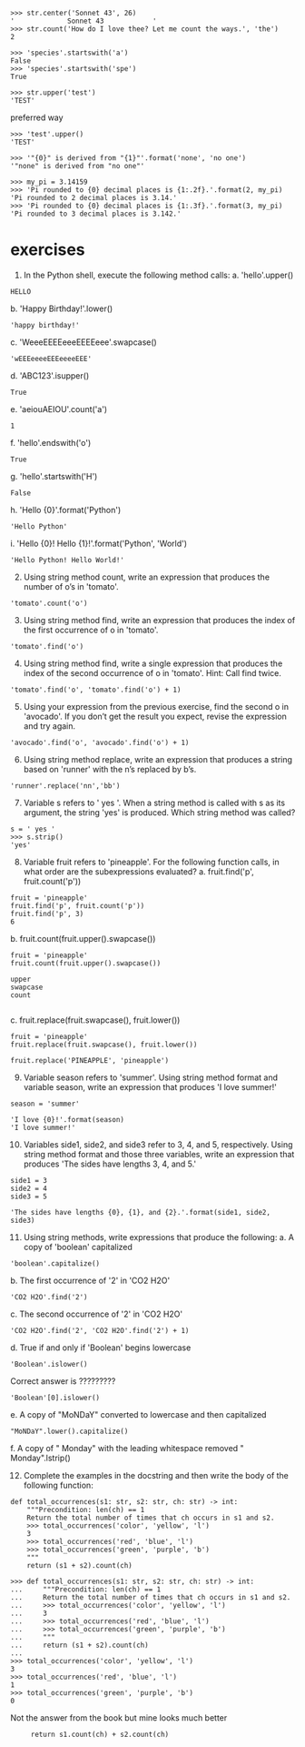 
```
>>> str.center('Sonnet 43', 26)
'             Sonnet 43            '
>>> str.count('How do I love thee? Let me count the ways.', 'the') 
2
```

```
>>> 'species'.startswith('a') 
False
>>> 'species'.startswith('spe') 
True
```
```
>>> str.upper('test')
'TEST'
```
preferred way
```
>>> 'test'.upper()
'TEST'
```
```
>>> '"{0}" is derived from "{1}"'.format('none', 'no one')
'"none" is derived from "no one"'
```

```
>>> my_pi = 3.14159
>>> 'Pi rounded to {0} decimal places is {1:.2f}.'.format(2, my_pi) 
'Pi rounded to 2 decimal places is 3.14.'
>>> 'Pi rounded to {0} decimal places is {1:.3f}.'.format(3, my_pi) 
'Pi rounded to 3 decimal places is 3.142.'
```

# exercises



1. In the Python shell, execute the following method calls:
a. 'hello'.upper()
```
HELLO
```
b. 'Happy Birthday!'.lower()
```
'happy birthday!'
```
c. 'WeeeEEEEeeeEEEEeee'.swapcase()
```
'wEEEeeeeEEEeeeeEEE'
```
d. 'ABC123'.isupper()
```
True
```
e. 'aeiouAEIOU'.count('a')
```
1
```
f. 'hello'.endswith('o')
```
True
```
g. 'hello'.startswith('H')
```
False
```
h. 'Hello {0}'.format('Python')
```
'Hello Python'
```
i. 'Hello {0}! Hello {1}!'.format('Python', 'World')
```
'Hello Python! Hello World!'
```
2. Using string method count, write an expression that produces the number of o’s in 'tomato'.
```
'tomato'.count('o')
```
3. Using string method find, write an expression that produces the index of the first occurrence of o in 'tomato'.
```
'tomato'.find('o')
```
4. Using string method find, write a single expression that produces the index of the second occurrence of o in 'tomato'. Hint: Call find twice.
```
'tomato'.find('o', 'tomato'.find('o') + 1)
```
5. Using your expression from the previous exercise, find the second o in 'avocado'. If you don’t get the result you expect, revise the expression and try again.
```
'avocado'.find('o', 'avocado'.find('o') + 1)
```
6. Using string method replace, write an expression that produces a string based on 'runner' with the n’s replaced by b’s.
```
'runner'.replace('nn','bb')
```
7. Variable s refers to ' yes '. When a string method is called with s as its argument, the string 'yes' is produced. Which string method was called?
```
s = ' yes '
>>> s.strip()
'yes'
```
8. Variable fruit refers to 'pineapple'. For the following function calls, in what order are the subexpressions evaluated?
a. fruit.find('p', fruit.count('p'))
```
fruit = 'pineapple'
fruit.find('p', fruit.count('p'))
fruit.find('p', 3)
6
```

b. fruit.count(fruit.upper().swapcase())
```
fruit = 'pineapple'
fruit.count(fruit.upper().swapcase())

upper
swapcase
count


```


c. fruit.replace(fruit.swapcase(), fruit.lower())
```
fruit = 'pineapple'
fruit.replace(fruit.swapcase(), fruit.lower())

fruit.replace('PINEAPPLE', 'pineapple')
```
9. Variable season refers to 'summer'. Using string method format and variable season, write an expression that produces 'I love summer!'
```
season = 'summer'

'I love {0}!'.format(season)
'I love summer!'
```
10. Variables side1, side2, and side3 refer to 3, 4, and 5, respectively. Using string method format and those three variables, write an expression that produces 'The sides have lengths 3, 4, and 5.'
```
side1 = 3
side2 = 4
side3 = 5

'The sides have lengths {0}, {1}, and {2}.'.format(side1, side2, side3)
```
11. Using string methods, write expressions that produce the following:
a. A copy of 'boolean' capitalized
```
'boolean'.capitalize()
```
b. The first occurrence of '2' in 'CO2 H2O'
```
'CO2 H2O'.find('2')
```
c. The second occurrence of '2' in 'CO2 H2O'
```
'CO2 H2O'.find('2', 'CO2 H2O'.find('2') + 1)
```
d. True if and only if 'Boolean' begins lowercase
```
'Boolean'.islower()
```

Correct answer is ?????????
```
'Boolean'[0].islower()
```
e. A copy of "MoNDaY" converted to lowercase and then capitalized
```
"MoNDaY".lower().capitalize()
```
f. A copy of " Monday" with the leading whitespace removed
" Monday".lstrip()

12. Complete the examples in the docstring and then write the body of the following function:
```
def total_occurrences(s1: str, s2: str, ch: str) -> int: 
    """Precondition: len(ch) == 1
    Return the total number of times that ch occurs in s1 and s2.
    >>> total_occurrences('color', 'yellow', 'l')
    3
    >>> total_occurrences('red', 'blue', 'l')
    >>> total_occurrences('green', 'purple', 'b')
    """
    return (s1 + s2).count(ch)
```

```
>>> def total_occurrences(s1: str, s2: str, ch: str) -> int: 
...     """Precondition: len(ch) == 1
...     Return the total number of times that ch occurs in s1 and s2.
...     >>> total_occurrences('color', 'yellow', 'l')
...     3
...     >>> total_occurrences('red', 'blue', 'l')
...     >>> total_occurrences('green', 'purple', 'b')
...     """
...     return (s1 + s2).count(ch)
... 
>>> total_occurrences('color', 'yellow', 'l')
3
>>> total_occurrences('red', 'blue', 'l')
1
>>> total_occurrences('green', 'purple', 'b')
0
```

Not the answer from the book but mine looks much better
```
     return s1.count(ch) + s2.count(ch)
```